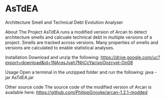 # AsTdEA
Architecture Smell and Technical Debt Evolution Analyser

<a>About The Project</a>
AsTdEA runs a modified version of Arcan to detect architecture smells and calcuate technical debt in multiple versions of a project. Smells are tracked across versions. Many properties of smells and versions are calculated to enable statistical analyses.

<a>Installation</a>
Download and unzip the following:
https://drive.google.com/uc?export=download&id=1NArqsJyah7NhCcYacjxoOnzcypt-On08

<a>Usage</a>
Open a terminal in the unzipped folder and run the following:
java -jar AsTdEA.jar

<a>Other source code</a>
The source code of the modified version of Arcan is available here:
https://github.com/PhilippGnoyke/arcan-1.2.1-modded
